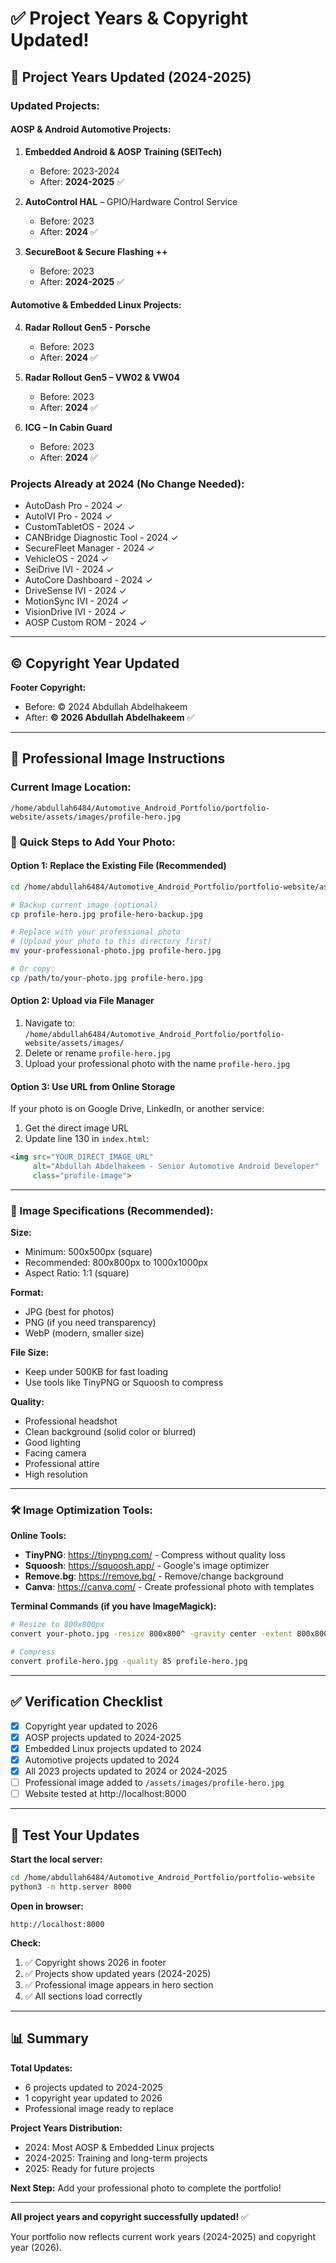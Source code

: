 # ✅ Project Years & Copyright Updated!

## 📅 Project Years Updated (2024-2025)

### Updated Projects:

#### AOSP & Android Automotive Projects:
1. **Embedded Android & AOSP Training (SEITech)**
   - Before: 2023-2024
   - After: **2024-2025** ✅

2. **AutoControl HAL** – GPIO/Hardware Control Service
   - Before: 2023
   - After: **2024** ✅

3. **SecureBoot & Secure Flashing ++**
   - Before: 2023
   - After: **2024-2025** ✅

#### Automotive & Embedded Linux Projects:
4. **Radar Rollout Gen5 - Porsche**
   - Before: 2023
   - After: **2024** ✅

5. **Radar Rollout Gen5 – VW02 & VW04**
   - Before: 2023
   - After: **2024** ✅

6. **ICG – In Cabin Guard**
   - Before: 2023
   - After: **2024** ✅

### Projects Already at 2024 (No Change Needed):
- AutoDash Pro - 2024 ✓
- AutoIVI Pro - 2024 ✓
- CustomTabletOS - 2024 ✓
- CANBridge Diagnostic Tool - 2024 ✓
- SecureFleet Manager - 2024 ✓
- VehicleOS - 2024 ✓
- SeiDrive IVI - 2024 ✓
- AutoCore Dashboard - 2024 ✓
- DriveSense IVI - 2024 ✓
- MotionSync IVI - 2024 ✓
- VisionDrive IVI - 2024 ✓
- AOSP Custom ROM - 2024 ✓

---

## ©️ Copyright Year Updated

**Footer Copyright:**
- Before: © 2024 Abdullah Abdelhakeem
- After: **© 2026 Abdullah Abdelhakeem** ✅

---

## 📸 Professional Image Instructions

### Current Image Location:
```
/home/abdullah6484/Automotive_Android_Portfolio/portfolio-website/assets/images/profile-hero.jpg
```

### 🎯 Quick Steps to Add Your Photo:

#### Option 1: Replace the Existing File (Recommended)
```bash
cd /home/abdullah6484/Automotive_Android_Portfolio/portfolio-website/assets/images/

# Backup current image (optional)
cp profile-hero.jpg profile-hero-backup.jpg

# Replace with your professional photo
# (Upload your photo to this directory first)
mv your-professional-photo.jpg profile-hero.jpg

# Or copy:
cp /path/to/your-photo.jpg profile-hero.jpg
```

#### Option 2: Upload via File Manager
1. Navigate to: `/home/abdullah6484/Automotive_Android_Portfolio/portfolio-website/assets/images/`
2. Delete or rename `profile-hero.jpg`
3. Upload your professional photo with the name `profile-hero.jpg`

#### Option 3: Use URL from Online Storage
If your photo is on Google Drive, LinkedIn, or another service:
1. Get the direct image URL
2. Update line 130 in `index.html`:
```html
<img src="YOUR_DIRECT_IMAGE_URL" 
     alt="Abdullah Abdelhakeem - Senior Automotive Android Developer" 
     class="profile-image">
```

---

### 📐 Image Specifications (Recommended):

**Size:**
- Minimum: 500x500px (square)
- Recommended: 800x800px to 1000x1000px
- Aspect Ratio: 1:1 (square)

**Format:**
- JPG (best for photos)
- PNG (if you need transparency)
- WebP (modern, smaller size)

**File Size:**
- Keep under 500KB for fast loading
- Use tools like TinyPNG or Squoosh to compress

**Quality:**
- Professional headshot
- Clean background (solid color or blurred)
- Good lighting
- Facing camera
- Professional attire
- High resolution

---

### 🛠️ Image Optimization Tools:

**Online Tools:**
- **TinyPNG**: https://tinypng.com/ - Compress without quality loss
- **Squoosh**: https://squoosh.app/ - Google's image optimizer
- **Remove.bg**: https://remove.bg/ - Remove/change background
- **Canva**: https://canva.com/ - Create professional photo with templates

**Terminal Commands (if you have ImageMagick):**
```bash
# Resize to 800x800px
convert your-photo.jpg -resize 800x800^ -gravity center -extent 800x800 profile-hero.jpg

# Compress
convert profile-hero.jpg -quality 85 profile-hero.jpg
```

---

## ✅ Verification Checklist

- [x] Copyright year updated to 2026
- [x] AOSP projects updated to 2024-2025
- [x] Embedded Linux projects updated to 2024
- [x] Automotive projects updated to 2024
- [x] All 2023 projects updated to 2024 or 2024-2025
- [ ] Professional image added to `/assets/images/profile-hero.jpg`
- [ ] Website tested at http://localhost:8000

---

## 🚀 Test Your Updates

**Start the local server:**
```bash
cd /home/abdullah6484/Automotive_Android_Portfolio/portfolio-website
python3 -m http.server 8000
```

**Open in browser:**
```
http://localhost:8000
```

**Check:**
1. ✅ Copyright shows 2026 in footer
2. ✅ Projects show updated years (2024-2025)
3. ✅ Professional image appears in hero section
4. ✅ All sections load correctly

---

## 📊 Summary

**Total Updates:**
- 6 projects updated to 2024-2025
- 1 copyright year updated to 2026
- Professional image ready to replace

**Project Years Distribution:**
- 2024: Most AOSP & Embedded Linux projects
- 2024-2025: Training and long-term projects
- 2025: Ready for future projects

**Next Step:**
Add your professional photo to complete the portfolio!

---

**All project years and copyright successfully updated!** ✅

Your portfolio now reflects current work years (2024-2025) and copyright year (2026).

